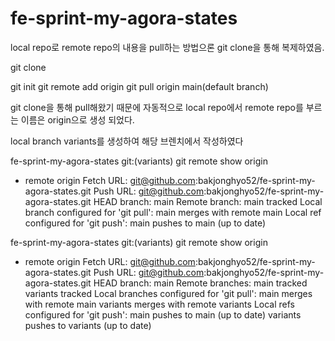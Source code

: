 # fe-sprint-my-agora-states

local repo로 remote repo의 내용을 pull하는 방법으론 git clone을 통해 복제하였음.


git clone 

git init 
git remote add origin <url>
git pull origin main(default branch)


git clone을 통해 pull해왔기 때문에 자동적으로 local repo에서  remote repo를 부르는 이름은 origin으로 생성 되었다.

local branch variants를 생성하여 해당 브렌치에서 작성하였다


fe-sprint-my-agora-states git:(variants) git remote show origin
* remote origin
  Fetch URL: git@github.com:bakjonghyo52/fe-sprint-my-agora-states.git
  Push  URL: git@github.com:bakjonghyo52/fe-sprint-my-agora-states.git
  HEAD branch: main
  Remote branch:
    main tracked
  Local branch configured for 'git pull':
    main merges with remote main
  Local ref configured for 'git push':
    main pushes to main (up to date)

fe-sprint-my-agora-states git:(variants) git remote show origin
* remote origin
  Fetch URL: git@github.com:bakjonghyo52/fe-sprint-my-agora-states.git
  Push  URL: git@github.com:bakjonghyo52/fe-sprint-my-agora-states.git
  HEAD branch: main
  Remote branches:
    main     tracked
    variants tracked
  Local branches configured for 'git pull':
    main     merges with remote main
    variants merges with remote variants
  Local refs configured for 'git push':
    main     pushes to main     (up to date)
    variants pushes to variants (up to date)